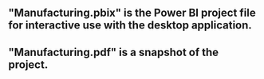 ## "Manufacturing.pbix" is the Power BI project file for interactive use with the desktop application.
## "Manufacturing.pdf" is a snapshot of the project.
